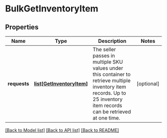 # BulkGetInventoryItem

## Properties
Name | Type | Description | Notes
------------ | ------------- | ------------- | -------------
**requests** | [**list[GetInventoryItem]**](GetInventoryItem.md) | The seller passes in multiple SKU values under this container to retrieve multiple inventory item records. Up to 25 inventory item records can be retrieved at one time. | [optional] 

[[Back to Model list]](../README.md#documentation-for-models) [[Back to API list]](../README.md#documentation-for-api-endpoints) [[Back to README]](../README.md)


